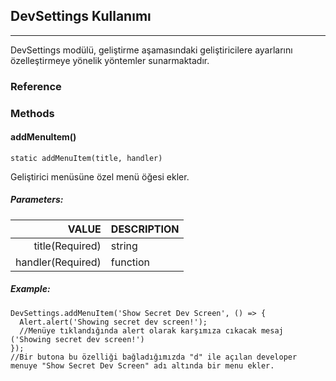 ## DevSettings Kullanımı
***
DevSettings modülü, geliştirme aşamasındaki geliştiricilere ayarlarını özelleştirmeye yönelik yöntemler sunarmaktadır.
### Reference
### Methods
#### addMenuItem()
```JS
static addMenuItem(title, handler)
```
Geliştirici menüsüne özel menü öğesi ekler.
##### Parameters:
| VALUE | DESCRIPTION | 
|--------:|----------------------------|
|title(Required)| string|   
| handler(Required) |function |     
##### Example:
```JS
DevSettings.addMenuItem('Show Secret Dev Screen', () => {
  Alert.alert('Showing secret dev screen!');
  //Menüye tıklandığında alert olarak karşımıza cıkacak mesaj ('Showing secret dev screen!')
});
//Bir butona bu özelliği bağladığımızda "d" ile açılan developer menuye "Show Secret Dev Screen" adı altında bir menu ekler. 
```
